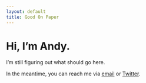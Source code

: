 ```yaml
---
layout: default
title: Good On Paper
---
```


# Hi, I’m Andy.

I’m still figuring out what should go here.

In the meantime, you can reach me via [email](mailto:andy@goodonpaper.com) or [Twitter](http://twitter.com/andymcmillan).
